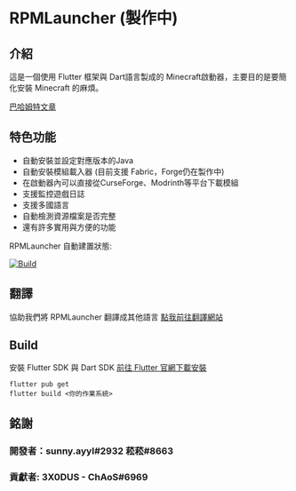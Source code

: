 # RPMLauncher (製作中)

## 介紹

這是一個使用 Flutter 框架與 Dart語言製成的 Minecraft啟動器，主要目的是要簡化安裝 Minecraft 的麻煩。

[巴哈姆特文章](https://forum.gamer.com.tw/C.php?bsn=18673&snA=193012&tnum=1)

## 特色功能
- 自動安裝並設定對應版本的Java
- 自動安裝模組載入器 (目前支援 Fabric，Forge仍在製作中)
- 在啟動器內可以直接從CurseForge、Modrinth等平台下載模組
- 支援監控遊戲日誌
- 支援多國語言
- 自動檢測資源檔案是否完整  
- 還有許多實用與方便的功能

RPMLauncher 自動建置狀態:  

[![Build](https://github.com/RPMTW/RPMLauncher/actions/workflows/Build.yml/badge.svg)](https://github.com/RPMTW/RPMLauncher/actions/workflows/Build.yml)

## 翻譯
協助我們將 RPMLauncher 翻譯成其他語言 [點我前往翻譯網站](https://crowdin.com/project/siong-sngs-fantasy-world)

## Build
安裝 Flutter SDK 與 Dart SDK [前往 Flutter 官網下載安裝](https://flutter.dev/docs/get-started/install)
```
flutter pub get
flutter build <你的作業系統>
```

## 銘謝

### 開發者：sunny.ayyl#2932 菘菘#8663
### 貢獻者: 3X0DUS - ChAoS#6969
